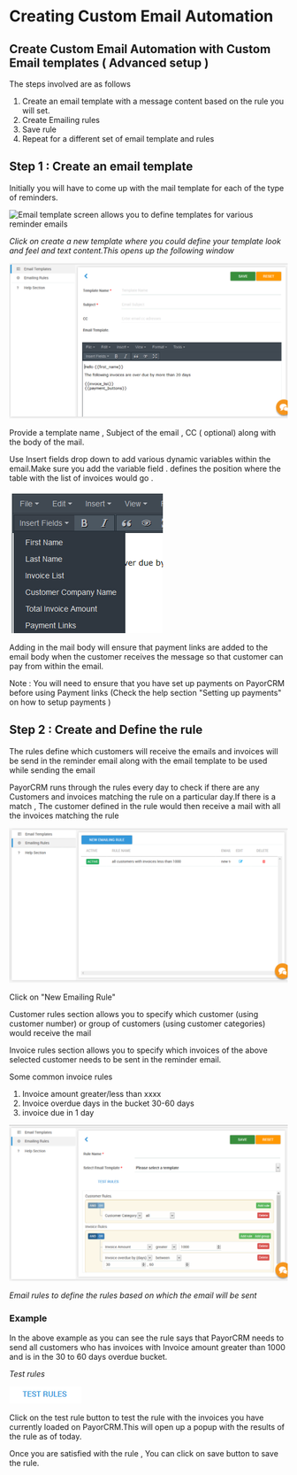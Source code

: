 # Creating Custom Email Automation

## Create Custom Email Automation with Custom Email templates \( Advanced setup \)



The steps involved are as follows

1. Create an email template with a message content based on the rule you will set.
2. Create Emailing rules
3. Save rule 
4. Repeat for a different set of email template and rules

## Step 1 : Create an email template

Initially you will have to come up with the mail template for each of the type of reminders.

![Email template screen allows you to define templates for various reminder emails](http://www.payorcrm.com/wp-content/uploads/2018/01/Email-template.png)

_Click on create a new template where you could define your template look and feel and text content.This opens up the following window_

![](../.gitbook/assets/emailtemplate.PNG)

Provide a template name , Subject of the email , CC \( optional\) along with the body of the mail.

Use Insert fields drop down to add various dynamic variables within the email.Make sure you add the variable field .  defines the position where the table with the list of invoices would go .

![](../.gitbook/assets/insertfields3.PNG)

Adding  in the mail body will ensure that payment links are added to the email body when the customer receives the message so that customer can pay from within the email.

Note : You will need to ensure that you have set up payments on PayorCRM before using Payment links \(Check the help section "Setting up payments" on how to setup payments \)

## Step 2 : Create and Define the rule

The rules define which customers will receive the emails and invoices will be send in the reminder email along with the email template to be used while sending the email

PayorCRM runs through the rules every day to check if there are any Customers and invoices matching the rule on a particular day.If there is a match , The customer defined in the rule would then receive a mail with all the invoices matching the rule

![](../.gitbook/assets/emailrules.PNG)

Click on "New Emailing Rule"

Customer rules section allows you to specify which customer \(using customer number\) or group of customers \(using customer categories\) would receive the mail

Invoice rules section allows you to specify which invoices of the above selected customer needs to be sent in the reminder email.

Some common invoice rules  
1. Invoice amount greater/less than xxxx  
2. Invoice overdue days in the bucket 30-60 days  
3. invoice due in 1 day

![](../.gitbook/assets/emailingrules-new.PNG)

_Email rules to define the rules based on which the email will be sent_

### Example

In the above example as you can see the rule says that PayorCRM needs to send all customers who has invoices with Invoice amount greater than 1000 and is in the 30 to 60 days overdue bucket.

_Test rules_

![](../.gitbook/assets/testrules.PNG)

Click on the test rule button to test the rule with the invoices you have currently loaded on PayorCRM.This will open up a popup with the results of the rule as of today.

Once you are satisfied with the rule , You can click on save button to save the rule.

